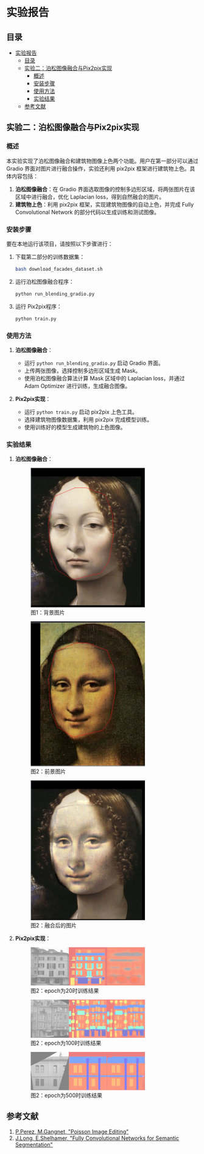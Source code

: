 # 实验报告

## 目录
- [实验报告](#实验报告)
  - [目录](#目录)
  - [实验二：泊松图像融合与Pix2pix实现](#实验二泊松图像融合与pix2pix实现)
    - [概述](#概述)
    - [安装步骤](#安装步骤)
    - [使用方法](#使用方法)
    - [实验结果](#实验结果)
  - [参考文献](#参考文献)

## 实验二：泊松图像融合与Pix2pix实现

### 概述

本实验实现了泊松图像融合和建筑物图像上色两个功能。用户在第一部分可以通过 Gradio 界面对图片进行融合操作，实验还利用 pix2pix 框架进行建筑物上色。具体内容包括：
1. **泊松图像融合**：在 Gradio 界面选取图像的控制多边形区域，将两张图片在该区域中进行融合，优化 Laplacian loss，得到自然融合的图片。
2. **建筑物上色**：利用 pix2pix 框架，实现建筑物图像的自动上色，并完成 Fully Convolutional Network 的部分代码以生成训练和测试图像。

### 安装步骤

要在本地运行该项目，请按照以下步骤进行：

1. 下载第二部分的训练数据集：
    ```bash
    bash download_facades_dataset.sh
    ```

2. 运行泊松图像融合程序：
    ```bash
    python run_blending_gradio.py
    ```

3. 运行 Pix2pix程序：
    ```bash
    python train.py
    ```

### 使用方法

1. **泊松图像融合**：
   - 运行 `python run_blending_gradio.py` 启动 Gradio 界面。
   - 上传两张图像，选择控制多边形区域生成 Mask。
   - 使用泊松图像融合算法计算 Mask 区域中的 Laplacian loss，并通过 Adam Optimizer 进行训练，生成融合图像。

2. **Pix2pix实现**：
   - 运行 `python train.py` 启动 pix2pix 上色工具。
   - 选择建筑物图像数据集，利用 pix2pix 完成模型训练。
   - 使用训练好的模型生成建筑物的上色图像。

### 实验结果

1. **泊松图像融合**：
    <p align="center">
    <figure>
        <img src="result_pics/Background_Image.png" alt="示例图片" width="300">
        <figcaption>图1：背景图片</figcaption>
    </figure>
    </p>
    <p align="center">
    <figure>
        <img src="result_pics/Foreground_Image.png" alt="示例图片" width="300">
        <figcaption>图2：前景图片</figcaption>
    </figure>
    </p>
    <p align="center">
    <figure>
        <img src="result_pics/Blended_Image.png" alt="示例图片" width="300">
        <figcaption>图2：融合后的图片</figcaption>
    </figure>
    </p>


2. **Pix2pix实现**：
   <p align="center">
    <figure>
        <img src="Pix2Pix/train_results/epoch_20/result_1.png" alt="示例图片" width="300">
        <figcaption>图2：epoch为20时训练结果</figcaption>
    </figure>
    </p>

     <p align="center">
    <figure>
        <img src="Pix2Pix/train_results/epoch_100/result_1.png" alt="示例图片" width="300">
        <figcaption>图2：epoch为100时训练结果</figcaption>
    </figure>
    </p>
    <figure>
        <img src="Pix2Pix/train_results/epoch_500/result_1.png" alt="示例图片" width="300">
        <figcaption>图2：epoch为500时训练结果</figcaption>
    </figure>
    </p>

## 参考文献
1. [P.Perez, M.Gangnet, "Poisson Image Editing"](https://www.cs.jhu.edu/~misha/Fall07/Papers/Perez03.pdf)
2. [J.Long,  E.Shelhamer, "Fully Convolutional Networks for Semantic Segmentation"](https://arxiv.org/abs/1411.4038)
